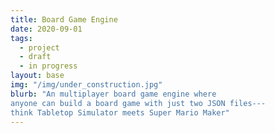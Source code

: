 ```yaml
---
title: Board Game Engine
date: 2020-09-01
tags:
  - project
  - draft
  - in progress
layout: base
img: "/img/under_construction.jpg"
blurb: "An multiplayer board game engine where
anyone can build a board game with just two JSON files---
think Tabletop Simulator meets Super Mario Maker"
---
```

